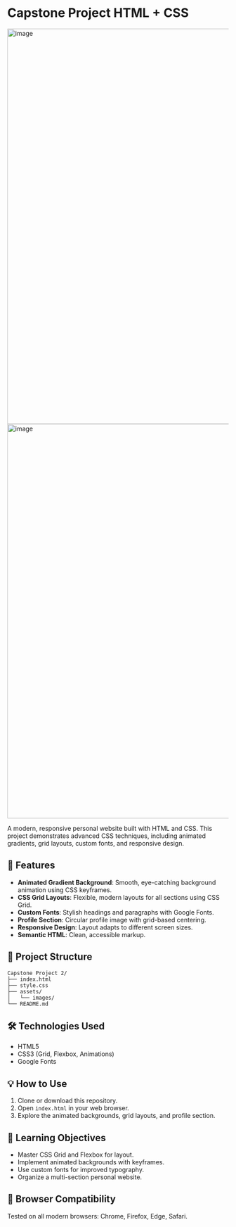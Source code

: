 # Capstone Project HTML + CSS

<img width="1894" height="899" alt="image" src="https://github.com/user-attachments/assets/6d793222-77ce-42be-9a64-d64c7beca9d5" />
<img width="1900" height="897" alt="image" src="https://github.com/user-attachments/assets/d46aef3a-e152-4c79-b8fe-0aaaae2ae64c" />



A modern, responsive personal website built with HTML and CSS. This project demonstrates advanced CSS techniques, including animated gradients, grid layouts, custom fonts, and responsive design.

## 🚀 Features

- **Animated Gradient Background**: Smooth, eye-catching background animation using CSS keyframes.
- **CSS Grid Layouts**: Flexible, modern layouts for all sections using CSS Grid.
- **Custom Fonts**: Stylish headings and paragraphs with Google Fonts.
- **Profile Section**: Circular profile image with grid-based centering.
- **Responsive Design**: Layout adapts to different screen sizes.
- **Semantic HTML**: Clean, accessible markup.

## 📁 Project Structure

```
Capstone Project 2/
├── index.html
├── style.css
├── assets/
│   └── images/
└── README.md
```

## 🛠️ Technologies Used

- HTML5
- CSS3 (Grid, Flexbox, Animations)
- Google Fonts

## 💡 How to Use

1. Clone or download this repository.
2. Open `index.html` in your web browser.
3. Explore the animated backgrounds, grid layouts, and profile section.

## 🎯 Learning Objectives

- Master CSS Grid and Flexbox for layout.
- Implement animated backgrounds with keyframes.
- Use custom fonts for improved typography.
- Organize a multi-section personal website.

## 📱 Browser Compatibility

Tested on all modern browsers: Chrome, Firefox, Edge, Safari.

